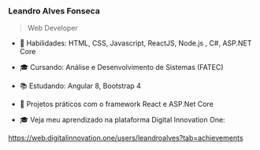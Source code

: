 <!--
**leandroalveswork/leandroalveswork** is a ✨ _special_ ✨ repository because its `README.md` (this file) appears on your GitHub profile.

Here are some ideas to get you started:

- 🔭 I’m currently working on ...
- 🌱 I’m currently learning ...
- 👯 I’m looking to collaborate on ...
- 🤔 I’m looking for help with ...
- 💬 Ask me about ...
- 📫 How to reach me: ...
- 😄 Pronouns: ...
- ⚡ Fun fact: ...
-->

### Leandro Alves Fonseca
> Web Developer

- 🚀 Habilidades: HTML, CSS, Javascript, ReactJS, Node.js , C#, ASP.NET Core
- 🎓 Cursando: Análise e Desenvolvimento de Sistemas (FATEC)
- 📚 Estudando: Angular 8, Bootstrap 4
- 🚀 Projetos práticos com o framework React e ASP.Net Core

- 🎓 Veja meu aprendizado na plataforma Digital Innovation One:

https://web.digitalinnovation.one/users/leandroalves?tab=achievements
